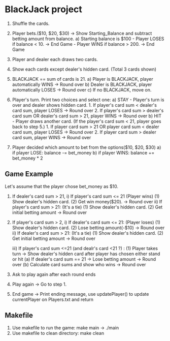 # BlackJack project

1. Shuffle the cards.
2. Player bets.($10, $20, $30) -> Show Starting_Balance and subtract betting amount from balance.
      a) Starting balance is $100
         - Player LOSES if balance < 10. -> End Game
         - Player WINS if balance > 200. -> End Game
3. Player and dealer each draws two cards.
4. Show each cards except dealer's hidden card. (Total 3 cards shown)
5. BLACKJACK == sum of cards is 21.
      a) Player is BLACKJACK, player automatically WINS -> Round over
      b) Dealer is BLACKJACK, player automatically LOSES -> Round over
      c) If no BLACKJACK, move on.
      
6. Player's turn. Print two choices and select one:
      a) STAY
         - Player's turn is over and dealer shows hidden card.
            1. If player's card sum < dealer's card sum, player LOSES -> Round over
            2. If player's card sum > dealer's card sum OR dealer's card sum > 21, player WINS -> Round over
      b) HIT
         - Player draws another card. (If the player's card sum < 21, player goes back to step 5.)
            1. If player card sum > 21 OR player card sum < dealer card sum, player LOSES -> Round over
            2. If player card sum > dealer card sum, player WINS -> Round over
      
7. Player decided which amount to bet from the options($10, $20, $30)
   a) if player LOSE: balance -= bet_money
   b) if player WINS: balance += bet_money * 2



## Game Example

Let's assume that the player chose bet_money as $10. 

1. If dealer's card sum > 21,
    i) If player's card sum <= 21 (Player wins)
        (1) Show dealer's hidden card.
        (2) Get win money($20). -> Round over
    ii) If player's card sum > 21: (It's a tie)
        (1) Show dealer's hidden card.
        (2) Get initial betting amount -> Round over

2. If player's card sum > 2,
    i) If dealer's card sum <= 21: (Player loses)
        (1) Show dealer's hidden card.
        (2) Lose betting amount(-$10) -> Round over
    ii) If dealer's card sum > 21:  (It's a tie)
        (1) Show dealer's hidden card.
        (2) Get initial betting amount -> Round over

    iii) If player's card sum <=21 (and dealr's card <21 ?)  :
        (1) Player takes turn
            -> Show dealer's hidden card after player has chosen either stand or hit
            (a) If dealer's card sum == 21 -> Lose betting amount -> Round over
            (b) Calculate card sums and show who wins -> Round over

7. Ask to play again after each round ends
8. Play again -> Go to step 1.
9. End game -> Print ending message, use updatePlayer() to update currentPlayer on Players.txt and return

## Makefile
1. Use makefile to run the game: make main -> ./main
2. Use makefile to clean directory: make clean
